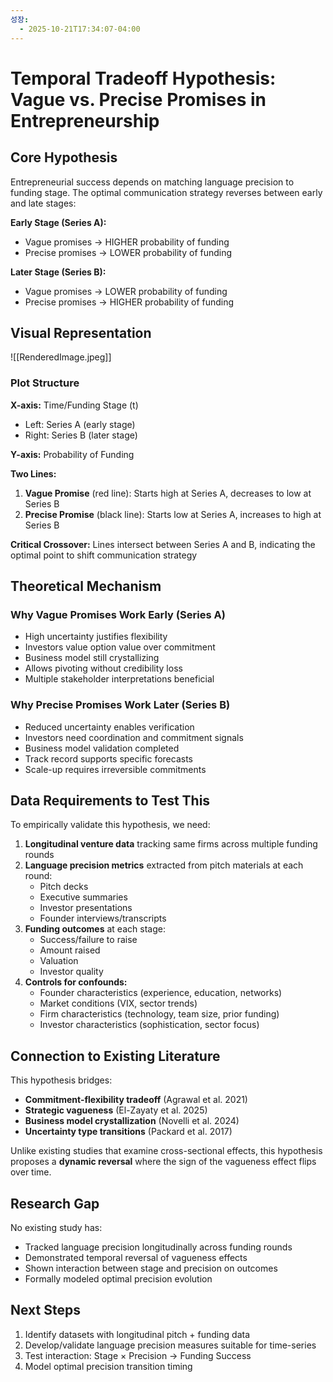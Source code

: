 ```yaml
---
성장:
  - 2025-10-21T17:34:07-04:00
---
```


# Temporal Tradeoff Hypothesis: Vague vs. Precise Promises in Entrepreneurship

## Core Hypothesis

Entrepreneurial success depends on matching language precision to funding stage. The optimal communication strategy reverses between early and late stages:

**Early Stage (Series A):**
- Vague promises → HIGHER probability of funding
- Precise promises → LOWER probability of funding

**Later Stage (Series B):**
- Vague promises → LOWER probability of funding  
- Precise promises → HIGHER probability of funding

## Visual Representation
![[RenderedImage.jpeg]]

### Plot Structure

**X-axis:** Time/Funding Stage (t)
- Left: Series A (early stage)
- Right: Series B (later stage)

**Y-axis:** Probability of Funding

**Two Lines:**
1. **Vague Promise** (red line): Starts high at Series A, decreases to low at Series B
2. **Precise Promise** (black line): Starts low at Series A, increases to high at Series B

**Critical Crossover:** Lines intersect between Series A and B, indicating the optimal point to shift communication strategy

## Theoretical Mechanism

### Why Vague Promises Work Early (Series A)
- High uncertainty justifies flexibility
- Investors value option value over commitment
- Business model still crystallizing
- Allows pivoting without credibility loss
- Multiple stakeholder interpretations beneficial

### Why Precise Promises Work Later (Series B)
- Reduced uncertainty enables verification
- Investors need coordination and commitment signals
- Business model validation completed
- Track record supports specific forecasts
- Scale-up requires irreversible commitments

## Data Requirements to Test This

To empirically validate this hypothesis, we need:

1. **Longitudinal venture data** tracking same firms across multiple funding rounds
2. **Language precision metrics** extracted from pitch materials at each round:
   - Pitch decks
   - Executive summaries
   - Investor presentations
   - Founder interviews/transcripts
3. **Funding outcomes** at each stage:
   - Success/failure to raise
   - Amount raised
   - Valuation
   - Investor quality
4. **Controls for confounds:**
   - Founder characteristics (experience, education, networks)
   - Market conditions (VIX, sector trends)
   - Firm characteristics (technology, team size, prior funding)
   - Investor characteristics (sophistication, sector focus)

## Connection to Existing Literature

This hypothesis bridges:
- **Commitment-flexibility tradeoff** (Agrawal et al. 2021)
- **Strategic vagueness** (El-Zayaty et al. 2025)
- **Business model crystallization** (Novelli et al. 2024)
- **Uncertainty type transitions** (Packard et al. 2017)

Unlike existing studies that examine cross-sectional effects, this hypothesis proposes a **dynamic reversal** where the sign of the vagueness effect flips over time.

## Research Gap

No existing study has:
- Tracked language precision longitudinally across funding rounds
- Demonstrated temporal reversal of vagueness effects
- Shown interaction between stage and precision on outcomes
- Formally modeled optimal precision evolution

## Next Steps

1. Identify datasets with longitudinal pitch + funding data
2. Develop/validate language precision measures suitable for time-series
3. Test interaction: Stage × Precision → Funding Success
4. Model optimal precision transition timing
